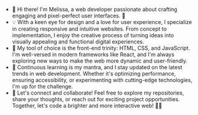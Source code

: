 - 👋 Hi there! I'm Melissa, a web developer passionate about crafting engaging and pixel-perfect user interfaces. 🚀
- 💡 With a keen eye for design and a love for user experience, I specialize in creating responsive and intuitive websites. From concept to implementation, I enjoy the creative process of turning ideas into visually appealing and functional digital experiences.
- 🌈 My tool of choice is the front-end trinity: HTML, CSS, and JavaScript. I'm well-versed in modern frameworks like React, and I'm always exploring new ways to make the web more dynamic and user-friendly.
- 🚀 Continuous learning is my mantra, and I stay updated on the latest trends in web development. Whether it's optimizing performance, ensuring accessibility, or experimenting with cutting-edge technologies, I'm up for the challenge.
- 🔗 Let's connect and collaborate! Feel free to explore my repositories, share your thoughts, or reach out for exciting project opportunities. Together, let's code a brighter and more interactive web! 🚀✨
